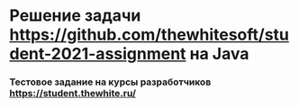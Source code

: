 # Решение задачи https://github.com/thewhitesoft/student-2021-assignment на Java 
###  Тестовое задание на курсы разработчиков https://student.thewhite.ru/
